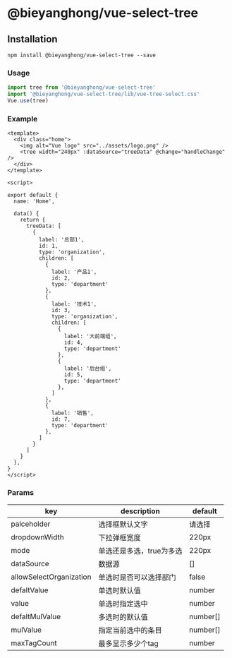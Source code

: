 # @bieyanghong/vue-select-tree

## Installation
```
npm install @bieyanghong/vue-select-tree --save
```

### Usage
```js
import tree from '@bieyanghong/vue-select-tree'
import '@bieyanghong/vue-select-tree/lib/vue-tree-select.css'
Vue.use(tree)
```

### Example
```vue
<template>
  <div class="home">
    <img alt="Vue logo" src="../assets/logo.png" />
    <tree width="240px" :dataSource="treeData" @change="handleChange" />
  </div>
</template>

<script>

export default {
  name: 'Home',

  data() {
    return {
      treeData: [
        {
          label: '总部1',
          id: 1,
          type: 'organization',
          children: [
            {
              label: '产品1',
              id: 2,
              type: 'department'
            },
            {
              label: '技术1',
              id: 3,
              type: 'organization',
              children: [
                {
                  label: '大前端组',
                  id: 4,
                  type: 'department'
                },
                {
                  label: '后台组',
                  id: 5,
                  type: 'department'
                },
              ]
            },
            {
              label: '销售',
              id: 7,
              type: 'department'
            },
          ]
        }
      ]
    }
  },
}
</script>
```

### Params
|  key                     | description            | default  |
|  ----------------------  | ---------------------  | -------- |
|  palceholder             | 选择框默认文字	          | 请选择    |
|  dropdownWidth           | 下拉弹框宽度             | 220px    |
|  mode                    | 单选还是多选，true为多选  | 220px    |
|  dataSource              | 数据源                  | []       |
|  allowSelectOrganization | 单选时是否可以选择部门     | false    |
|  defaltValue             | 单选时默认值             | number   |
|  value                   | 单选时指定选中            | number   |
|  defaltMulValue          | 多选时的默认值            | number[] |
|  mulValue                | 指定当前选中的条目         | number[] |
|  maxTagCount             | 最多显示多少个tag         | number   |